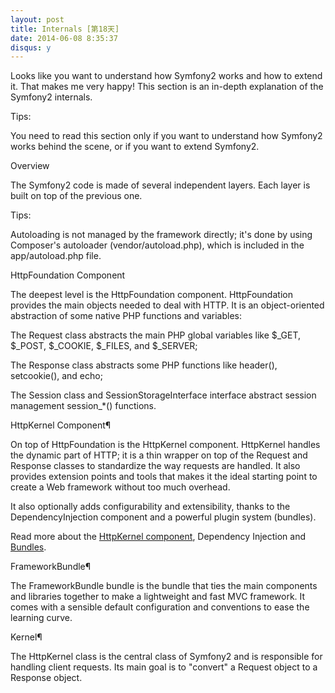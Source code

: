```yaml
---
layout: post
title: Internals [第18天]
date: 2014-06-08 8:35:37
disqus: y
---
```


Looks like you want to understand how Symfony2 works and how to extend it. That makes me very happy! This section is an in-depth explanation of the Symfony2 internals.

Tips:

You need to read this section only if you want to understand how Symfony2 works behind the scene, or if you want to extend Symfony2.

Overview

The Symfony2 code is made of several independent layers. Each layer is built on top of the previous one.

Tips:

Autoloading is not managed by the framework directly; it's done by using Composer's autoloader (vendor/autoload.php), which is included in the app/autoload.php file.

HttpFoundation Component

The deepest level is the HttpFoundation component. HttpFoundation provides the main objects needed to deal with HTTP. It is an object-oriented abstraction of some native PHP functions and variables:

The Request class abstracts the main PHP global variables like $_GET, $_POST, $_COOKIE, $_FILES, and $_SERVER;

The Response class abstracts some PHP functions like header(), setcookie(), and echo;

The Session class and SessionStorageInterface interface abstract session management session_*() functions.

HttpKernel Component¶

On top of HttpFoundation is the HttpKernel component. HttpKernel handles the dynamic part of HTTP; it is a thin wrapper on top of the Request and Response classes to standardize the way requests are handled. It also provides extension points and tools that makes it the ideal starting point to create a Web framework without too much overhead.

It also optionally adds configurability and extensibility, thanks to the DependencyInjection component and a powerful plugin system (bundles).

Read more about the [HttpKernel component](http://symfony.com/doc/current/components/http_kernel/introduction.html), Dependency Injection and [Bundles](http://symfony.com/doc/current/cookbook/bundles/best_practices.html).

FrameworkBundle¶

The FrameworkBundle bundle is the bundle that ties the main components and libraries together to make a lightweight and fast MVC framework. It comes with a sensible default configuration and conventions to ease the learning curve.

Kernel¶

The HttpKernel class is the central class of Symfony2 and is responsible for handling client requests. Its main goal is to "convert" a Request object to a Response object.


